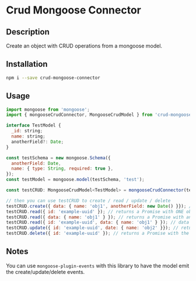 # Crud Mongoose Connector

## Description

Create an object with CRUD operations from a mongoose model.

## Installation

```bash
npm i --save crud-mongoose-connector
```

## Usage

```javascript
import mongoose from 'mongoose';
import { mongooseCrudConnector, MongooseCrudModel } from 'crud-mongoose-connector';

interface TestModel {
  _id: string;
  name: string;
  anotherField?: Date;
}

const testSchema = new mongoose.Schema({
  anotherField: Date,
  name: { type: String, required: true },
});
const testModel = mongoose.model(testSchema, 'test');

const testCRUD: MongooseCrudModel<TestModel> = mongooseCrudConnector(testModel);

// then you can use testCRUD to create / read / update / delete
testCRUD.create({ data: { name: 'obj1', anotherField: new Date() }}); // returns a Promise with the newly created object
testCRUD.read({ id: 'example-uuid' }); // returns a Promise with ONE object or throws an error if no object found
testCRUD.read({ data: { name: 'obj1' } }); // returns a Promise with an array of all found object corresponding to the query
testCRUD.read({ id: 'example-uuid', data: { name: 'obj1' } }); // data is ignored if id is provided
testCRUD.update({ id: 'example-uuid', date: { name: 'obj2' }}); // returns a Promise with the updated element
testCRUD.delete({ id: 'example-uuid' }); // returns a Promise with the deleted element
```

## Notes

You can use `mongoose-plugin-events` with this library to have the model emit the
create/update/delete events.
